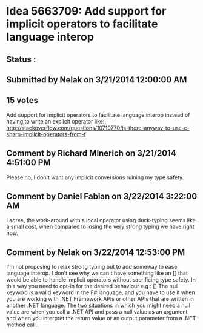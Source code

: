 # Idea 5663709: Add support for implicit operators to facilitate language interop #

## Status : 

## Submitted by Nelak on 3/21/2014 12:00:00 AM

## 15 votes

Add support for implicit operators to facilitate language interop instead of having to write an explicit operator like:
http://stackoverflow.com/questions/10719770/is-there-anyway-to-use-c-sharp-implicit-operators-from-f




## Comment by Richard Minerich on 3/21/2014 4:51:00 PM

Please no, I don't want any implicit conversions ruining my type safety.

## Comment by Daniel Fabian on 3/22/2014 3:22:00 AM

I agree, the work-around with a local operator using duck-typing seems like a small cost, when compared to losing the very strong typing we have right now.

## Comment by Nelak on 3/22/2014 12:53:00 PM

I'm not proposing to relax strong typing but to add someway to ease language interop.
I don't see why we can't have something like an [<AllowImplicit>] that would be able to handle implicit operators without sacrificing type safety. In this way you need to opt-in for the desired behaviour
e.g.:
[<AllowNull>]
The null keyword is a valid keyword in the F# language, and you have to use it when you are working with .NET Framework APIs or other APIs that are written in another .NET language. The two situations in which you might need a null value are when you call a .NET API and pass a null value as an argument, and when you interpret the return value or an output parameter from a .NET method call.

